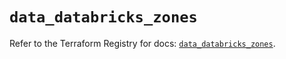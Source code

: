 # `data_databricks_zones`

Refer to the Terraform Registry for docs: [`data_databricks_zones`](https://registry.terraform.io/providers/databricks/databricks/1.55.0/docs/data-sources/zones).
